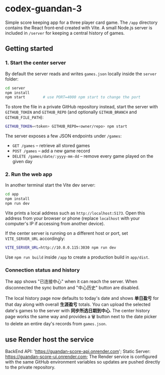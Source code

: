 # codex-guandan-3

Simple score keeping app for a three player card game. The `/app` directory
contains the React front‑end created with Vite. A small Node.js server is
included in `/server` for keeping a central history of games.

## Getting started

### 1. Start the center server

By default the server reads and writes `games.json` locally inside the `server`
folder:

```bash
cd server
npm install
npm start        # use PORT=4000 npm start to change the port
```

To store the file in a private GitHub repository instead, start the server with
`GITHUB_TOKEN` and `GITHUB_REPO` (and optionally `GITHUB_BRANCH` and
`GITHUB_FILE_PATH`):

```bash
GITHUB_TOKEN=<token> GITHUB_REPO=<owner/repo> npm start
```

The server exposes a few JSON endpoints under `/games`:

- `GET /games` – retrieve all stored games
- `POST /games` – add a new game record
- `DELETE /games/date/:yyyy-mm-dd` – remove every game played on the given day

### 2. Run the web app

In another terminal start the Vite dev server:

```bash
cd app
npm install
npm run dev
```

Vite prints a local address such as `http://localhost:5173`. Open this address
from your browser or phone (replace `localhost` with your computer's IP if
accessing from another device).

If the center server is running on a different host or port, set
`VITE_SERVER_URL` accordingly:

```bash
VITE_SERVER_URL=http://10.0.0.115:3030 npm run dev
```

Use `npm run build` inside `/app` to create a production build in `app/dist`.

### Connection status and history

The app shows "已连接中心" when it can reach the server. When disconnected the
sync button and "中心历史" button are disabled.

The local history page now defaults to today's date and shows **单日盈亏** for
that day along with overall **生涯盈亏** totals. You can upload the selected
date's games to the server with **同步所选日期到中心**. The center history page works
the same way and provides a 🗑️ button next to the date picker to delete an
entire day's records from `games.json`.

## use Render host the service

BackEnd API: 'https://guandan-score-api.onrender.com';
Static Server: https://guandan-score-ui.onrender.com;
The Render service is configured with the same GitHub environment variables so
updates are pushed directly to the private repository.
